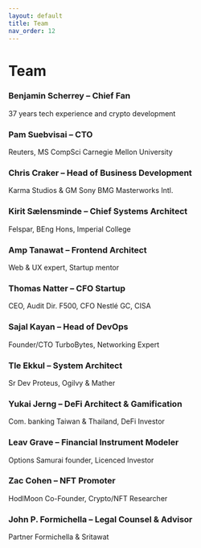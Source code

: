 ```yaml
---
layout: default
title: Team
nav_order: 12
---
```

# Team

### Benjamin Scherrey – Chief Fan

37 years tech experience and crypto development

### Pam Suebvisai – CTO

Reuters, MS CompSci Carnegie Mellon University

### Chris Craker – Head of Business Development

Karma Studios & GM Sony BMG Masterworks Intl.

### Kirit Sælensminde – Chief Systems Architect

Felspar, BEng Hons, Imperial College

### Amp Tanawat – Frontend Architect

Web & UX expert, Startup mentor

### Thomas Natter – CFO Startup

CEO, Audit Dir. F500, CFO Nestlé GC, CISA

### Sajal Kayan – Head of DevOps

Founder/CTO TurboBytes, Networking Expert

### Tle Ekkul – System Architect

Sr Dev Proteus, Ogilvy & Mather

### Yukai Jerng – DeFi Architect & Gamification

Com. banking Taiwan & Thailand, DeFi Investor

### Leav Grave – Financial Instrument Modeler

Options Samurai founder, Licenced Investor

### Zac Cohen – NFT Promoter

HodlMoon Co-Founder, Crypto/NFT Researcher

### John P. Formichella – Legal Counsel & Advisor

Partner Formichella & Sritawat
